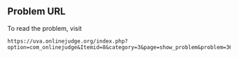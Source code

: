 ## Problem URL

To read the problem, visit

```
https://uva.onlinejudge.org/index.php?option=com_onlinejudge&Itemid=8&category=3&page=show_problem&problem=36
```
